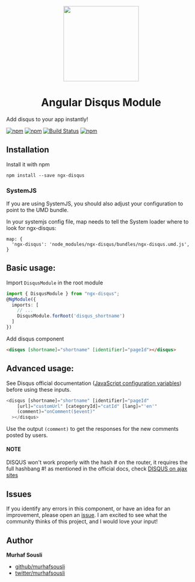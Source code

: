<p align="center">
  <img height="200px" width="200px" style="text-align: center;" src="https://cdn.rawgit.com/MurhafSousli/ngx-disqus/master/assets/logo.svg">
  <h1 align="center">Angular Disqus Module</h1>
</p>

Add disqus to your app instantly!

[![npm](https://img.shields.io/badge/demo-online-ed1c46.svg)](https://murhafsousli.github.io/ngx-disqus/)
[![npm](https://img.shields.io/npm/v/ngx-disqus.svg)](https://www.npmjs.com/package/ngx-disqus)
[![Build Status](https://travis-ci.org/MurhafSousli/ngx-disqus.svg)](https://travis-ci.org/MurhafSousli/ngx-disqus)
[![npm](https://img.shields.io/npm/l/express.svg?maxAge=2592000)](/LICENSE)

## Installation

Install it with npm

`npm install --save ngx-disqus`

### SystemJS

If you are using SystemJS, you should also adjust your configuration to point to the UMD bundle.

In your systemjs config file, map needs to tell the System loader where to look for ngx-disqus:

```
map: {
  'ngx-disqus': 'node_modules/ngx-disqus/bundles/ngx-disqus.umd.js',
}
```

## Basic usage:

Import `DisqusModule` in the root module

```ts
import { DisqusModule } from "ngx-disqus";
@NgModule({
  imports: [
    // ...
    DisqusModule.forRoot('disqus_shortname')
  ]
})
```

Add disqus component

```html
<disqus [shortname]="shortname" [identifier]="pageId"></disqus>
```

## Advanced usage:

See Disqus official documentation ([JavaScript configuration variables](https://help.disqus.com/customer/portal/articles/472098-javascript-configuration-variables)) before using these inputs.

```ts
<disqus [shortname]="shortname" [identifier]="pageId" 
    [url]="customUrl" [categoryId]="catId" [lang]="'en'"     
    (comment)="onComment($event)"
  ></disqus>
```

Use the output `(comment)` to get the responses for the new comments posted by users.

#### NOTE

DISQUS won't work properly with the hash # on the router, it requires the full hashbang #! as mentioned in the official docs, check [DISQUS on ajax sites](https://help.disqus.com/customer/portal/articles/472107-using-disqus-on-ajax-sites)

## Issues

If you identify any errors in this component, or have an idea for an improvement, please open an [issue](https://github.com/MurhafSousli/ngx-disqus/issues). I am excited to see what the community thinks of this project, and I would love your input!

## Author

 **Murhaf Sousli**

 - [github/murhafsousli](https://github.com/MurhafSousli)
 - [twitter/murhafsousli](https://twitter.com/MurhafSousli)

